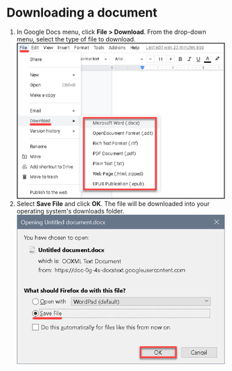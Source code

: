 # Downloading a document
1. In Google Docs menu, click **File > Download**. From the drop-down menu, select the type of file to download.  
![creating](img/downloading1.png)
4. Select **Save File** and click **OK**. The file will be downloaded into your operating system's downloads folder. 
![creating](img/downloading2.png)